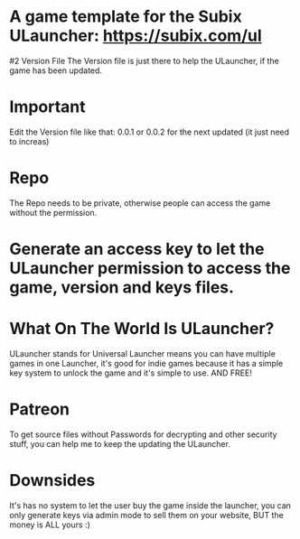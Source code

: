 # A game template for the Subix ULauncher: https://subix.com/ul

#2 Version File
The Version file is just there to help the ULauncher, if the game has been updated.

  # Important
  Edit the Version file like that: 0.0.1 or 0.0.2 for the next updated (it just need to increas)
  
# Repo
The Repo needs to be private, otherwise people can access the game without the permission.

  # Generate an access key to let the ULauncher permission to access the game, version and keys files.
  

# What On The World Is ULauncher?
ULauncher stands for Universal Launcher means you can have multiple games in one Launcher, it's good for indie games because it has a simple key system to unlock the game and it's simple to use. AND FREE!

# Patreon
To get source files without Passwords for decrypting and other security stuff, you can help me to keep the updating the ULauncher.

# Downsides
It's has no system to let the user buy the game inside the launcher, you can only generate keys via admin mode to sell them on your website, BUT the money is ALL yours :)
